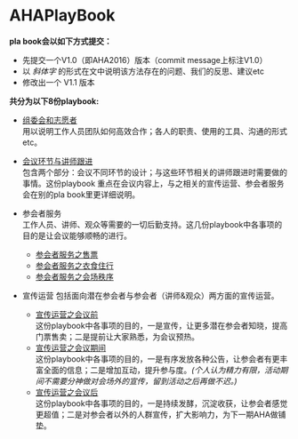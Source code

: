# AHAPlayBook

**pla book会以如下方式提交：**  

* 先提交一个V1.0（即AHA2016）版本（commit message上标注V1.0）
* 以 *斜体字* 的形式在文中说明该方法存在的问题、我们的反思、建议etc
* 修改出一个 V1.1 版本

**共分为以下8份playbook:**  
 
* [组委会和志愿者](组委会和志愿者.md)  
    用以说明工作人员团队如何高效合作；各人的职责、使用的工具、沟通的形式etc。

* [会议环节与讲师跟进](会议环节与讲师跟进.md)    
    包含两个部分：会议不同环节的设计；与这些环节相关的讲师跟进时需要做的事情。这份playbook 重点在会议内容上，与之相关的宣传运营、参会者服务会在别的pla book里更详细说明。

* 参会者服务  
    工作人员、讲师、观众等需要的一切后勤支持。这几份playbook中各事项的目的是让会议能够顺畅的进行。  

    * [参会者服务之售票](参会者服务之售票.md)  
    * [参会者服务之衣食住行](参会者服务之衣食住行.md)    
    * [参会者服务之会场秩序](参会者服务之会场秩序.md)  


* 宣传运营
    包括面向潜在参会者与参会者（讲师&观众）两方面的宣传运营。

    * [宣传运营之会议前](宣传运营之会议前.md)    
    这份playbook中各事项的目的，一是宣传，让更多潜在参会者知晓，提高门票售卖；二是提前让大家熟悉，为会议预热。    
    * [宣传运营之会议期间](宣传运营之会议期间.md)    
    这份playbook中各事项的目的，一是有序发放各种公告，让参会者有更丰富全面的信息；二是增加互动，提升参与度。*(个人认为精力有限，活动期间不需要分神做对会场外的宣传，留到活动之后再做不迟。)*  
    * [宣传运营之会议后](宣传运营之会议后.md)    
    这份playbook中各事项的目的，一是持续发酵，沉淀收获，让参会者感觉更超值；二是对参会者以外的人群宣传，扩大影响力，为下一期AHA做铺垫。  

